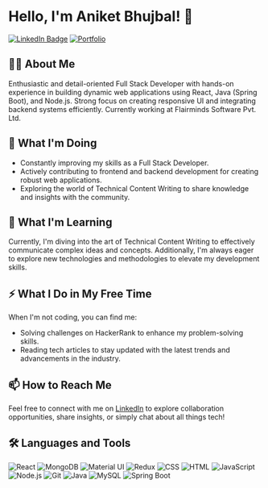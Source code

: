 # Hello, I'm Aniket Bhujbal! 👋

[![LinkedIn Badge](https://img.shields.io/badge/LinkedIn-Connect-blue)](https://www.linkedin.com/in/aniket-bhujbal-179375227/) [![Portfolio](https://img.shields.io/badge/Portfolio-Explore-brightgreen)](link)

## 👨‍💻 About Me
Enthusiastic and detail-oriented Full Stack Developer with hands-on experience in building dynamic web applications using React, Java (Spring Boot), and Node.js. Strong focus on creating responsive UI and integrating backend systems efficiently. Currently working at Flairminds Software Pvt. Ltd.

## 🚀 What I'm Doing
- Constantly improving my skills as a Full Stack Developer.
- Actively contributing to frontend and backend development for creating robust web applications.
- Exploring the world of Technical Content Writing to share knowledge and insights with the community.

## 🌱 What I'm Learning
Currently, I'm diving into the art of Technical Content Writing to effectively communicate complex ideas and concepts. Additionally, I'm always eager to explore new technologies and methodologies to elevate my development skills.

## ⚡ What I Do in My Free Time
When I'm not coding, you can find me:
- Solving challenges on HackerRank to enhance my problem-solving skills.
- Reading tech articles to stay updated with the latest trends and advancements in the industry.

## 📫 How to Reach Me
Feel free to connect with me on [LinkedIn](https://www.linkedin.com/in/aniket-bhujbal-179375227/) to explore collaboration opportunities, share insights, or simply chat about all things tech!

## 🛠️ Languages and Tools
![React](https://img.icons8.com/color/48/000000/react-native.png) ![MongoDB](https://img.icons8.com/color/48/000000/mongodb.png) ![Material UI](https://img.icons8.com/color/48/000000/material-ui.png) ![Redux](https://img.icons8.com/color/48/000000/redux.png) ![CSS](https://img.icons8.com/color/48/000000/css3.png) ![HTML](https://img.icons8.com/color/48/000000/html-5.png) ![JavaScript](https://img.icons8.com/color/48/000000/javascript.png) ![Node.js](https://img.icons8.com/color/48/000000/nodejs.png) ![Git](https://img.icons8.com/color/48/000000/git.png) ![Java](https://img.icons8.com/color/48/000000/java-coffee-cup-logo.png) ![MySQL](https://img.icons8.com/color/48/000000/mysql.png) ![Spring Boot](https://img.icons8.com/color/48/000000/spring-logo.png)
